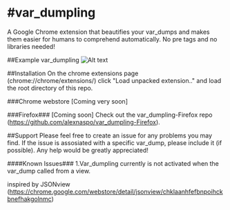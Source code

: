 #var_dumpling
===================

A Google Chrome extension that beautifies your var_dumps and makes 
them easier for humans to comprehend automatically. No pre tags and no libraries needed!

##Example var_dumpling
![Alt text](https://raw.github.com/alexnaspo/var_dumpling-chrome/master/example.jpg)

##Installation
On the chrome extensions page (chrome://chrome/extensions/) click "Load unpacked extension.." and load the root directory of this repo.

###Chrome webstore
[Coming very soon]

###Firefox###
[Coming soon] 
Check out the var_dumpling-Firefox repo (https://github.com/alexnaspo/var_dumpling-Firefox).

##Support
Please feel free to create an issue for any problems you may find. If the issue
is assosiated with a specific var_dump, please include it (if possible). Any help 
would be greatly appreciated!

####Known Issues###
1.Var_dumpling currently is not activated when the var_dump called from a view.




inspired by JSONview (https://chrome.google.com/webstore/detail/jsonview/chklaanhfefbnpoihckbnefhakgolnmc)